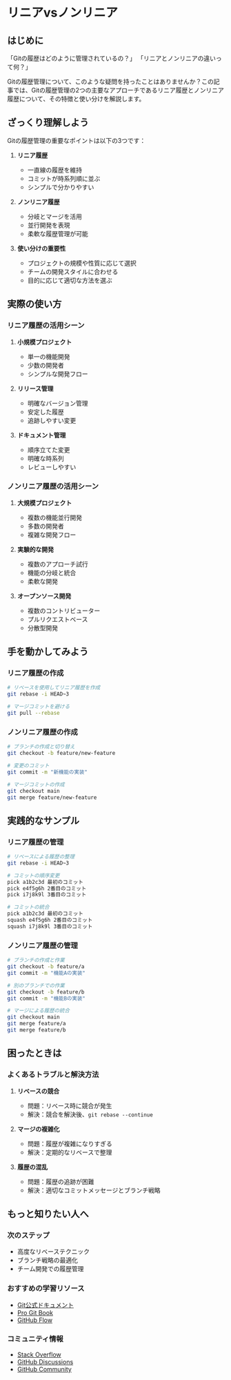# リニアvsノンリニア

## はじめに

「Gitの履歴はどのように管理されているの？」
「リニアとノンリニアの違いって何？」

Gitの履歴管理について、このような疑問を持ったことはありませんか？この記事では、Gitの履歴管理の2つの主要なアプローチであるリニア履歴とノンリニア履歴について、その特徴と使い分けを解説します。

## ざっくり理解しよう

Gitの履歴管理の重要なポイントは以下の3つです：

1. **リニア履歴**
   - 一直線の履歴を維持
   - コミットが時系列順に並ぶ
   - シンプルで分かりやすい

2. **ノンリニア履歴**
   - 分岐とマージを活用
   - 並行開発を表現
   - 柔軟な履歴管理が可能

3. **使い分けの重要性**
   - プロジェクトの規模や性質に応じて選択
   - チームの開発スタイルに合わせる
   - 目的に応じて適切な方法を選ぶ

## 実際の使い方

### リニア履歴の活用シーン

1. **小規模プロジェクト**
   - 単一の機能開発
   - 少数の開発者
   - シンプルな開発フロー

2. **リリース管理**
   - 明確なバージョン管理
   - 安定した履歴
   - 追跡しやすい変更

3. **ドキュメント管理**
   - 順序立てた変更
   - 明確な時系列
   - レビューしやすい

### ノンリニア履歴の活用シーン

1. **大規模プロジェクト**
   - 複数の機能並行開発
   - 多数の開発者
   - 複雑な開発フロー

2. **実験的な開発**
   - 複数のアプローチ試行
   - 機能の分岐と統合
   - 柔軟な開発

3. **オープンソース開発**
   - 複数のコントリビューター
   - プルリクエストベース
   - 分散型開発

## 手を動かしてみよう

### リニア履歴の作成

```bash
# リベースを使用してリニア履歴を作成
git rebase -i HEAD~3

# マージコミットを避ける
git pull --rebase
```

### ノンリニア履歴の作成

```bash
# ブランチの作成と切り替え
git checkout -b feature/new-feature

# 変更のコミット
git commit -m "新機能の実装"

# マージコミットの作成
git checkout main
git merge feature/new-feature
```

## 実践的なサンプル

### リニア履歴の管理

```bash
# リベースによる履歴の整理
git rebase -i HEAD~3

# コミットの順序変更
pick a1b2c3d 最初のコミット
pick e4f5g6h 2番目のコミット
pick i7j8k9l 3番目のコミット

# コミットの統合
pick a1b2c3d 最初のコミット
squash e4f5g6h 2番目のコミット
squash i7j8k9l 3番目のコミット
```

### ノンリニア履歴の管理

```bash
# ブランチの作成と作業
git checkout -b feature/a
git commit -m "機能Aの実装"

# 別のブランチでの作業
git checkout -b feature/b
git commit -m "機能Bの実装"

# マージによる履歴の統合
git checkout main
git merge feature/a
git merge feature/b
```

## 困ったときは

### よくあるトラブルと解決方法

1. **リベースの競合**
   - 問題：リベース時に競合が発生
   - 解決：競合を解決後、`git rebase --continue`

2. **マージの複雑化**
   - 問題：履歴が複雑になりすぎる
   - 解決：定期的なリベースで整理

3. **履歴の混乱**
   - 問題：履歴の追跡が困難
   - 解決：適切なコミットメッセージとブランチ戦略

## もっと知りたい人へ

### 次のステップ

- 高度なリベーステクニック
- ブランチ戦略の最適化
- チーム開発での履歴管理

### おすすめの学習リソース

- [Git公式ドキュメント](https://git-scm.com/doc)
- [Pro Git Book](https://git-scm.com/book/ja/v2)
- [GitHub Flow](https://guides.github.com/introduction/flow/)

### コミュニティ情報

- [Stack Overflow](https://stackoverflow.com/questions/tagged/git)
- [GitHub Discussions](https://github.com/git/git/discussions)
- [GitHub Community](https://github.community/)
